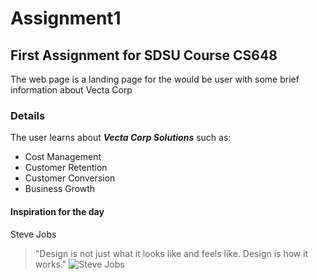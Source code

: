 # Assignment1

## **First Assignment for SDSU Course CS648**

The web page is a landing page for the would be user with some brief information about Vecta Corp

### Details

The user learns about **_Vecta Corp Solutions_** such as:

* Cost Management
* Customer Retention
* Customer Conversion
* Business Growth

#### Inspiration for the day

Steve Jobs

> "Design is not just what it looks like and feels like. Design is how it works."
![Steve Jobs](https://cdn.stocksnap.io/img-thumbs/960w/apple-iphone_QZ4ZKZZNMM.jpg)
